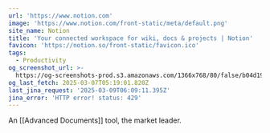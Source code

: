 ```yaml
---
url: 'https://www.notion.com'
image: 'https://www.notion.com/front-static/meta/default.png'
site_name: Notion
title: 'Your connected workspace for wiki, docs & projects | Notion'
favicon: 'https://notion.so/front-static/favicon.ico'
tags:
  - Productivity
og_screenshot_url: >-
  https://og-screenshots-prod.s3.amazonaws.com/1366x768/80/false/b04d19f21678295e26b2d736b5d339ff79eaee87563c1ff74c62f102bdd9d843.jpeg
og_last_fetch: 2025-03-07T05:19:01.820Z
last_jina_request: '2025-03-09T06:09:11.395Z'
jina_error: 'HTTP error! status: 429'
---
```


An [[Advanced Documents]] tool, the market leader.  

